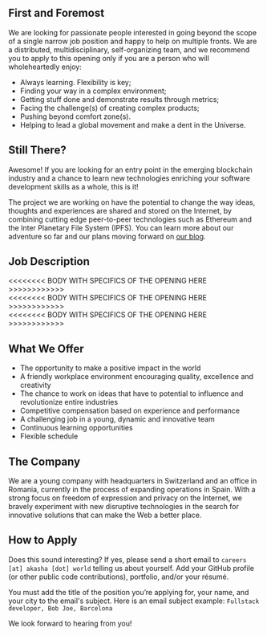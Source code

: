 ## First and Foremost

We are looking for passionate people interested in going beyond the scope of a single narrow job position and happy to help on multiple fronts. We are a distributed, multidisciplinary, self-organizing team, and we recommend you to apply to this opening only if you are a person who will wholeheartedly enjoy:

- Always learning. Flexibility is key; 
- Finding your way in a complex environment;
- Getting stuff done and demonstrate results through metrics;
- Facing the challenge(s) of creating complex products; 
- Pushing beyond comfort zone(s).
- Helping to lead a global movement and make a dent in the Universe.

## Still There?

Awesome! If you are looking for an entry point in the emerging blockchain industry and a chance to learn new technologies enriching your software development skills as a whole, this is it!

The project we are working on have the potential to change the way ideas, thoughts and experiences are shared and stored on the Internet, by combining cutting edge peer-to-peer technologies such as Ethereum and the Inter Planetary File System (IPFS). You can learn more about our adventure so far and our plans moving forward on [our blog](https://blog.akasha.world/).

## Job Description

<<<<<<<< BODY WITH SPECIFICS OF THE OPENING HERE >>>>>>>>>>>>   
<<<<<<<< BODY WITH SPECIFICS OF THE OPENING HERE >>>>>>>>>>>>    
<<<<<<<< BODY WITH SPECIFICS OF THE OPENING HERE >>>>>>>>>>>>    

## What We Offer

- The opportunity to make a positive impact in the world
- A friendly workplace environment encouraging quality, excellence and creativity
- The chance to work on ideas that have to potential to influence and revolutionize entire industries
- Competitive compensation based on experience and performance
- A challenging job in a young, dynamic and innovative team
- Continuous learning opportunities
- Flexible schedule

## The Company

We are a young company with headquarters in Switzerland and an office in Romania, currently in the process of expanding operations in Spain. With a strong focus on freedom of expression and privacy on the Internet, we bravely experiment with new disruptive technologies in the search for innovative solutions that can make the Web a better place.  

## How to Apply

Does this sound interesting? If yes, please send a short email to `careers [at] akasha [dot] world` telling us about yourself. Add your GitHub profile (or other public code contributions), portfolio, and/or your résumé.

You must add the title of the position you’re applying for, your name, and your city to the email's subject. Here is an email subject example: `Fullstack developer, Bob Joe, Barcelona`

We look forward to hearing from you!
